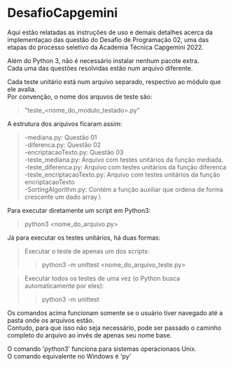 # DesafioCapgemini
Aqui estão relatadas as instruções de uso e demais detalhes acerca da implementaçao das questão do Desafio de Programação 02, uma das etapas do processo seletivo da Academia Técnica Capgemini 2022.

Além do Python 3, não é necessário instalar nenhum pacote extra.\
Cada uma das questões resolvidas estão num arquivo diferente.

Cada teste unitário está num arquivo separado, respectivo ao módulo que ele avalia.\
Por convenção, o nome dos arquvos de teste são:
>"teste_<nome_do_modulo_testado>.py"

A estrutura dos arquivos ficaram assim:
>-mediana.py: Questão 01\
>-diferenca.py: Questão 02\
>-encriptacaoTexto.py: Questão 03\
>-teste_mediana.py: Arquivo com testes unitários da função mediada.\
>-teste_diferenca.py: Arquivo com testes unitários da função diferenca\
>-teste_encriptacaoTexto.py: Arquivo com testes unitários da função encriptacaoTexto\
>-SortingAlgorithm.py: Contém a função auxiliar que ordena de forma crescente um dado array.\


Para executar diretamente um script em Python3:
>python3 <nome_do_arquivo.py>

Já para executar os testes unitários, há duas formas:
>Executar o teste de apenas um dos scripts:
>>python3 -m unittest <nome_do_arquivo_teste.py>


>Executar todos os testes de uma vez (o Python busca automaticamente por eles):
>>python3 -m unittest

Os comandos acima funcionam somente se o usuário tiver navegado até a pasta onde os arquivos estão.\
Contudo, para que isso não seja necessário, pode ser passado o caminho completo do arquivo ao invés de apenas seu nome base.

O comando 'python3' funciona para sistemas operacionaos Unix.\
O comando equivalente no Windows é 'py'

 
